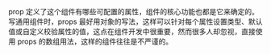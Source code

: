 prop 定义了这个组件有哪些可配置的属性，组件的核心功能也都是它来确定的。写通用组件时，props 最好用对象的写法，这样可以针对每个属性设置类型、默认值或自定义校验属性的值，这点在组件开发中很重要，然而很多人却忽视，直接使用 props 的数组用法，这样的组件往往是不严谨的。